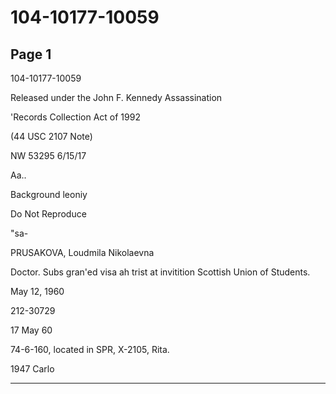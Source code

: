 # 104-10177-10059

## Page 1

104-10177-10059

Released under the John F. Kennedy Assassination

'Records Collection Act of 1992

(44 USC 2107 Note)

NW 53295 6/15/17

Aa..

Background leoniy

Do Not Reproduce

"sa-

PRUSAKOVA, Loudmila Nikolaevna

Doctor. Subs gran'ed visa ah trist at invitition Scottish Union of Students.

May 12, 1960

212-30729

17 May 60

74-6-160, located in SPR, X-2105, Rita.

1947 Carlo

---

